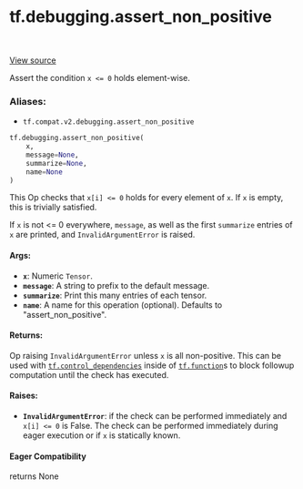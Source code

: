<div itemscope itemtype="http://developers.google.com/ReferenceObject">
<meta itemprop="name" content="tf.debugging.assert_non_positive" />
<meta itemprop="path" content="Stable" />
</div>

# tf.debugging.assert_non_positive

<!-- Insert buttons -->

<table class="tfo-notebook-buttons tfo-api" align="left">
</table>

<a target="_blank" href="/code/stable/tensorflow/python/ops/check_ops.py">View source</a>



<!-- Start diff -->
Assert the condition `x <= 0` holds element-wise.

### Aliases:

* `tf.compat.v2.debugging.assert_non_positive`


``` python
tf.debugging.assert_non_positive(
    x,
    message=None,
    summarize=None,
    name=None
)
```



<!-- Placeholder for "Used in" -->

This Op checks that `x[i] <= 0` holds for every element of `x`. If `x` is
empty, this is trivially satisfied.

If `x` is not <= 0 everywhere, `message`, as well as the first `summarize`
entries of `x` are printed, and `InvalidArgumentError` is raised.

#### Args:


* <b>`x`</b>:  Numeric `Tensor`.
* <b>`message`</b>: A string to prefix to the default message.
* <b>`summarize`</b>: Print this many entries of each tensor.
* <b>`name`</b>: A name for this operation (optional).  Defaults to
  "assert_non_positive".


#### Returns:

Op raising `InvalidArgumentError` unless `x` is all non-positive. This can
  be used with <a href="../../tf/control_dependencies.md"><code>tf.control_dependencies</code></a> inside of <a href="../../tf/function.md"><code>tf.function</code></a>s to block
  followup computation until the check has executed.




#### Raises:


* <b>`InvalidArgumentError`</b>: if the check can be performed immediately and
  `x[i] <= 0` is False. The check can be performed immediately during eager
  execution or if `x` is statically known.

#### Eager Compatibility
returns None

